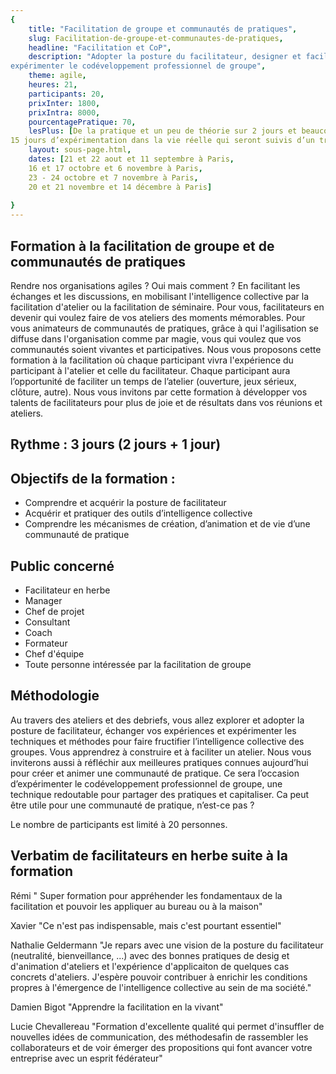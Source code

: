 ```yaml
---
{
	title: "Facilitation de groupe et communautés de pratiques",
	slug: Facilitation-de-groupe-et-communautes-de-pratiques, 
	headline: "Facilitation et CoP",
	description: "Adopter la posture du facilitateur, designer et faciliter un atelier, créer et animer des communautés de pratiques,
expérimenter le codéveloppement professionnel de groupe",
	theme: agile,
	heures: 21,
	participants: 20,
	prixInter: 1800,
	prixIntra: 8000,
	pourcentagePratique: 70,
	lesPlus: [De la pratique et un peu de théorie sur 2 jours et beaucoup de retour d’expérience des formateurs,
15 jours d’expérimentation dans la vie réelle qui seront suivis d’un troisième jour de debrief de vos expériences],
	layout: sous-page.html, 
	dates: [21 et 22 aout et 11 septembre à Paris,
	16 et 17 octobre et 6 novembre à Paris,
	23 - 24 octobre et 7 novembre à Paris,
	20 et 21 novembre et 14 décembre à Paris]
  
}
---
```


## Formation à la facilitation de groupe et de communautés de pratiques ##

Rendre nos organisations agiles ? Oui mais comment ? En facilitant les échanges et les discussions, en mobilisant l'intelligence collective par la facilitation d'atelier ou la facilitation de séminaire. Pour vous, facilitateurs en devenir qui voulez faire de vos ateliers des moments mémorables. Pour vous animateurs de communautés de pratiques, grâce à qui l'agilisation se diffuse dans l'organisation comme par magie, vous qui voulez que vos communautés soient vivantes et participatives. Nous vous proposons cette formation à la facilitation où chaque participant vivra l'expérience du participant à l'atelier et celle du facilitateur. Chaque participant aura l’opportunité de faciliter un temps de l’atelier (ouverture, jeux sérieux, clôture, autre).
Nous vous invitons par cette formation à développer vos talents de facilitateurs pour plus de joie et de résultats dans vos réunions et ateliers.

## Rythme : 3 jours (2 jours + 1 jour) ##


## Objectifs de la formation : ##
* Comprendre et acquérir la posture de facilitateur
* Acquérir et pratiquer des outils d’intelligence collective
* Comprendre les mécanismes de création, d’animation et de vie d’une communauté de pratique

## Public concerné ##
* Facilitateur en herbe
* Manager
* Chef de projet
* Consultant
* Coach
* Formateur
* Chef d'équipe
* Toute personne intéressée par la facilitation de groupe

## Méthodologie ##
Au travers des ateliers et des debriefs, vous allez explorer et adopter la posture de facilitateur, échanger vos expériences et expérimenter les techniques et méthodes pour faire fructifier l’intelligence collective des groupes. Vous apprendrez à construire et à faciliter un atelier. Nous vous inviterons aussi à réfléchir aux meilleures pratiques connues aujourd’hui pour créer et animer une communauté de pratique. Ce sera l’occasion d’expérimenter le codéveloppement professionnel de groupe, une technique redoutable pour partager des pratiques et capitaliser. Ca peut être utile pour une communauté de pratique, n’est-ce pas ?

Le nombre de participants est limité à 20 personnes.

## Verbatim de facilitateurs en herbe suite à la formation ##
Rémi " Super formation pour appréhender les fondamentaux de la facilitation et pouvoir les appliquer au bureau ou à la maison"

Xavier "Ce n'est pas indispensable, mais c'est pourtant essentiel"

Nathalie Geldermann "Je repars avec une vision de la posture du facilitateur (neutralité, bienveillance, ...) avec des bonnes pratiques de desig et d'animation d'ateliers et l'expérience d'applicaiton de quelques cas concrets d'ateliers. J'espère pouvoir contribuer à enrichir les conditions propres à l'émergence de l'intelligence collective au sein de ma société."

Damien Bigot "Apprendre la facilitation en la vivant"

Lucie Chevallereau "Formation d'excellente qualité qui permet d'insuffler de nouvelles idées de communication, des méthodesafin de rassembler les collaborateurs et de voir émerger des propositions qui font avancer votre entreprise avec un esprit fédérateur"

